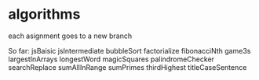 # algorithms
each asignment goes to a new branch 

So far:
jsBaisic
jsIntermediate
bubbleSort
factorialize
fibonacciNth
game3s
largestInArrays
longestWord
magicSquares
palindromeChecker
searchReplace
sumAllInRange
sumPrimes
thirdHighest
titleCaseSentence
